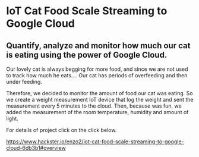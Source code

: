 
# IoT Cat Food Scale Streaming to Google Cloud


## Quantify, analyze and monitor how much our cat is eating using the power of Google Cloud.

Our lovely cat is always begging for more food, and since we are not used to track how much he eats.... Our cat has periods of overfeeding and then under feeding.

Therefore, we decided to monitor the amount of food our cat was eating. So we create a weight measurement IoT device that log the weight and sent the measurement every 5 minutes to the cloud. Then, because was fun, we added the measurement of the room temperature, humidity and amount of light.

For details of project click on the click below.

https://www.hackster.io/enzo2/iot-cat-food-scale-streaming-to-google-cloud-6db3b1#overview